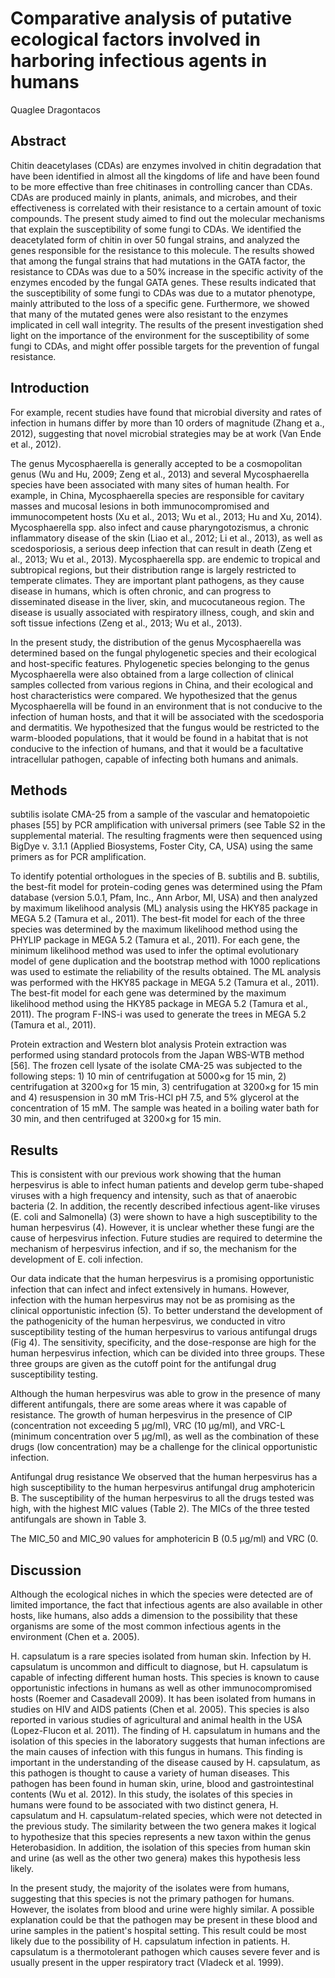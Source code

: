 # Comparative analysis of putative ecological factors involved in harboring infectious agents in humans
Quaglee Dragontacos


## Abstract
Chitin deacetylases (CDAs) are enzymes involved in chitin degradation that have been identified in almost all the kingdoms of life and have been found to be more effective than free chitinases in controlling cancer than CDAs. CDAs are produced mainly in plants, animals, and microbes, and their effectiveness is correlated with their resistance to a certain amount of toxic compounds. The present study aimed to find out the molecular mechanisms that explain the susceptibility of some fungi to CDAs. We identified the deacetylated form of chitin in over 50 fungal strains, and analyzed the genes responsible for the resistance to this molecule. The results showed that among the fungal strains that had mutations in the GATA factor, the resistance to CDAs was due to a 50% increase in the specific activity of the enzymes encoded by the fungal GATA genes. These results indicated that the susceptibility of some fungi to CDAs was due to a mutator phenotype, mainly attributed to the loss of a specific gene. Furthermore, we showed that many of the mutated genes were also resistant to the enzymes implicated in cell wall integrity. The results of the present investigation shed light on the importance of the environment for the susceptibility of some fungi to CDAs, and might offer possible targets for the prevention of fungal resistance.


## Introduction
For example, recent studies have found that microbial diversity and rates of infection in humans differ by more than 10 orders of magnitude (Zhang et a., 2012), suggesting that novel microbial strategies may be at work (Van Ende et al., 2012).

The genus Mycosphaerella is generally accepted to be a cosmopolitan genus (Wu and Hu, 2009; Zeng et al., 2013) and several Mycosphaerella species have been associated with many sites of human health. For example, in China, Mycosphaerella species are responsible for cavitary masses and mucosal lesions in both immunocompromised and immunocompetent hosts (Xu et al., 2013; Wu et al., 2013; Hu and Xu, 2014). Mycosphaerella spp. also infect and cause pharyngotozismus, a chronic inflammatory disease of the skin (Liao et al., 2012; Li et al., 2013), as well as scedosporiosis, a serious deep infection that can result in death (Zeng et al., 2013; Wu et al., 2013). Mycosphaerella spp. are endemic to tropical and subtropical regions, but their distribution range is largely restricted to temperate climates. They are important plant pathogens, as they cause disease in humans, which is often chronic, and can progress to disseminated disease in the liver, skin, and mucocutaneous region. The disease is usually associated with respiratory illness, cough, and skin and soft tissue infections (Zeng et al., 2013; Wu et al., 2013).

In the present study, the distribution of the genus Mycosphaerella was determined based on the fungal phylogenetic species and their ecological and host-specific features. Phylogenetic species belonging to the genus Mycosphaerella were also obtained from a large collection of clinical samples collected from various regions in China, and their ecological and host characteristics were compared. We hypothesized that the genus Mycosphaerella will be found in an environment that is not conducive to the infection of human hosts, and that it will be associated with the scedosporia and dermatitis. We hypothesized that the fungus would be restricted to the warm-blooded populations, that it would be found in a habitat that is not conducive to the infection of humans, and that it would be a facultative intracellular pathogen, capable of infecting both humans and animals.


## Methods
subtilis isolate CMA-25 from a sample of the vascular and hematopoietic phases [55] by PCR amplification with universal primers (see Table S2 in the supplemental material. The resulting fragments were then sequenced using BigDye v. 3.1.1 (Applied Biosystems, Foster City, CA, USA) using the same primers as for PCR amplification.

To identify potential orthologues in the species of B. subtilis and B. subtilis, the best-fit model for protein-coding genes was determined using the Pfam database (version 5.0.1, Pfam, Inc., Ann Arbor, MI, USA) and then analyzed by maximum likelihood analysis (ML) analysis using the HKY85 package in MEGA 5.2 (Tamura et al., 2011). The best-fit model for each of the three species was determined by the maximum likelihood method using the PHYLIP package in MEGA 5.2 (Tamura et al., 2011). For each gene, the minimum likelihood method was used to infer the optimal evolutionary model of gene duplication and the bootstrap method with 1000 replications was used to estimate the reliability of the results obtained. The ML analysis was performed with the HKY85 package in MEGA 5.2 (Tamura et al., 2011). The best-fit model for each gene was determined by the maximum likelihood method using the HKY85 package in MEGA 5.2 (Tamura et al., 2011). The program F-INS-i was used to generate the trees in MEGA 5.2 (Tamura et al., 2011).

Protein extraction and Western blot analysis
Protein extraction was performed using standard protocols from the Japan WBS-WTB method [56]. The frozen cell lysate of the isolate CMA-25 was subjected to the following steps: 1) 10 min of centrifugation at 5000×g for 15 min, 2) centrifugation at 3200×g for 15 min, 3) centrifugation at 3200×g for 15 min and 4) resuspension in 30 mM Tris-HCl pH 7.5, and 5% glycerol at the concentration of 15 mM. The sample was heated in a boiling water bath for 30 min, and then centrifuged at 3200×g for 15 min.


## Results
This is consistent with our previous work showing that the human herpesvirus is able to infect human patients and develop germ tube-shaped viruses with a high frequency and intensity, such as that of anaerobic bacteria (2. In addition, the recently described infectious agent-like viruses (E. coli and Salmonella) (3) were shown to have a high susceptibility to the human herpesvirus (4). However, it is unclear whether these fungi are the cause of herpesvirus infection. Future studies are required to determine the mechanism of herpesvirus infection, and if so, the mechanism for the development of E. coli infection.

Our data indicate that the human herpesvirus is a promising opportunistic infection that can infect and infect extensively in humans. However, infection with the human herpesvirus may not be as promising as the clinical opportunistic infection (5). To better understand the development of the pathogenicity of the human herpesvirus, we conducted in vitro susceptibility testing of the human herpesvirus to various antifungal drugs (Fig 4). The sensitivity, specificity, and the dose-response are high for the human herpesvirus infection, which can be divided into three groups. These three groups are given as the cutoff point for the antifungal drug susceptibility testing.

Although the human herpesvirus was able to grow in the presence of many different antifungals, there are some areas where it was capable of resistance. The growth of human herpesvirus in the presence of CIP (concentration not exceeding 5 µg/ml), VRC (10 µg/ml), and VRC-L (minimum concentration over 5 µg/ml), as well as the combination of these drugs (low concentration) may be a challenge for the clinical opportunistic infection.

Antifungal drug resistance
We observed that the human herpesvirus has a high susceptibility to the human herpesvirus antifungal drug amphotericin B. The susceptibility of the human herpesvirus to all the drugs tested was high, with the highest MIC values (Table 2). The MICs of the three tested antifungals are shown in Table 3.

The MIC_50 and MIC_90 values for amphotericin B (0.5 µg/ml) and VRC (0.


## Discussion
Although the ecological niches in which the species were detected are of limited importance, the fact that infectious agents are also available in other hosts, like humans, also adds a dimension to the possibility that these organisms are some of the most common infectious agents in the environment (Chen et a. 2005).

H. capsulatum is a rare species isolated from human skin. Infection by H. capsulatum is uncommon and difficult to diagnose, but H. capsulatum is capable of infecting different human hosts. This species is known to cause opportunistic infections in humans as well as other immunocompromised hosts (Roemer and Casadevall 2009). It has been isolated from humans in studies on HIV and AIDS patients (Chen et al. 2005). This species is also reported in various studies of agricultural and animal health in the USA (Lopez-Flucon et al. 2011). The finding of H. capsulatum in humans and the isolation of this species in the laboratory suggests that human infections are the main causes of infection with this fungus in humans. This finding is important in the understanding of the disease caused by H. capsulatum, as this pathogen is thought to cause a variety of human diseases. This pathogen has been found in human skin, urine, blood and gastrointestinal contents (Wu et al. 2012). In this study, the isolates of this species in humans were found to be associated with two distinct genera, H. capsulatum and H. capsulatum-related species, which were not detected in the previous study. The similarity between the two genera makes it logical to hypothesize that this species represents a new taxon within the genus Heterobasidion. In addition, the isolation of this species from human skin and urine (as well as the other two genera) makes this hypothesis less likely.

In the present study, the majority of the isolates were from humans, suggesting that this species is not the primary pathogen for humans. However, the isolates from blood and urine were highly similar. A possible explanation could be that the pathogen may be present in these blood and urine samples in the patient's hospital setting. This result could be most likely due to the possibility of H. capsulatum infection in patients. H. capsulatum is a thermotolerant pathogen which causes severe fever and is usually present in the upper respiratory tract (Vladeck et al. 1999).
